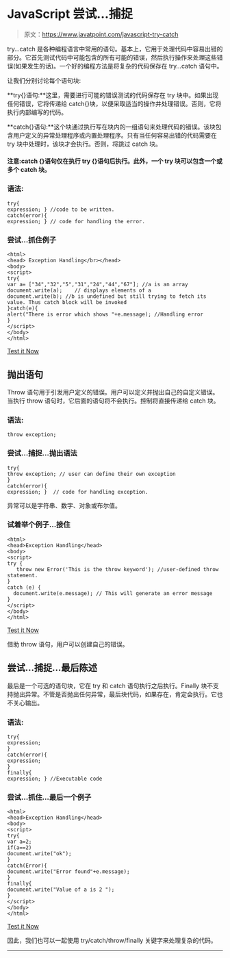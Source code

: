 # JavaScript 尝试…捕捉

> 原文：<https://www.javatpoint.com/javascript-try-catch>

try…catch 是各种编程语言中常用的语句。基本上，它用于处理代码中容易出错的部分。它首先测试代码中可能包含的所有可能的错误，然后执行操作来处理这些错误(如果发生的话)。一个好的编程方法是将复杂的代码保存在 try…catch 语句中。

让我们分别讨论每个语句块:

**try{}语句:**这里，需要进行可能的错误测试的代码保存在 try 块中。如果出现任何错误，它将传递给 catch{}块，以便采取适当的操作并处理错误。否则，它将执行内部编写的代码。

**catch{}语句:**这个块通过执行写在块内的一组语句来处理代码的错误。该块包含用户定义的异常处理程序或内置处理程序。只有当任何容易出错的代码需要在 try 块中处理时，该块才会执行。否则，将跳过 catch 块。

#### 注意:catch {}语句仅在执行 try {}语句后执行。此外，一个 try 块可以包含一个或多个 catch 块。

### 语法:

```
try{
expression; } //code to be written.
catch(error){
expression; } // code for handling the error.

```

### 尝试…抓住例子

```
<html>
<head> Exception Handling</br></head>
<body>
<script>
try{
var a= ["34","32","5","31","24","44","67"]; //a is an array
document.write(a);    // displays elements of a
document.write(b); //b is undefined but still trying to fetch its value. Thus catch block will be invoked
}catch(e){
alert("There is error which shows "+e.message); //Handling error
}
</script>
</body>
</html>

```

[Test it Now](https://www.javatpoint.com/oprweb/test.jsp?filename=Javascripttry-catch)

## 抛出语句

Throw 语句用于引发用户定义的错误。用户可以定义并抛出自己的自定义错误。当执行 throw 语句时，它后面的语句将不会执行。控制将直接传递给 catch 块。

### 语法:

```
throw exception;

```

### 尝试…捕捉…抛出语法

```
try{
throw exception; // user can define their own exception
}
catch(error){
expression; }  // code for handling exception.

```

异常可以是字符串、数字、对象或布尔值。

### 试着举个例子…接住

```
<html>
<head>Exception Handling</head>
<body>
<script>
try {
   throw new Error('This is the throw keyword'); //user-defined throw statement.
}
catch (e) {
  document.write(e.message); // This will generate an error message
}
</script>
</body>
</html>

```

[Test it Now](https://www.javatpoint.com/oprweb/test.jsp?filename=Javascripttry-catch2)

借助 throw 语句，用户可以创建自己的错误。

## 尝试…捕捉…最后陈述

最后是一个可选的语句块，它在 try 和 catch 语句执行之后执行。Finally 块不支持抛出异常。不管是否抛出任何异常，最后块代码，如果存在，肯定会执行。它也不关心输出。

### 语法:

```
try{
expression;
}
catch(error){
expression;
}
finally{
expression; } //Executable code

```

### 尝试…抓住…最后一个例子

```
<html>
<head>Exception Handling</head>
<body>
<script>
try{
var a=2;
if(a==2)
document.write("ok");
}
catch(Error){
document.write("Error found"+e.message);
}
finally{
document.write("Value of a is 2 ");
}
</script>
</body>
</html> 

```

[Test it Now](https://www.javatpoint.com/oprweb/test.jsp?filename=Javascripttry-catch3)

因此，我们也可以一起使用 try/catch/throw/finally 关键字来处理复杂的代码。

* * *